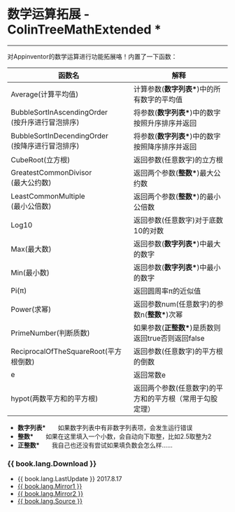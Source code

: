 # 数学运算拓展 - ColinTreeMathExtended *

---

对Appinventor的数学运算进行功能拓展咯！内置了一下函数：

| 函数名 | 解释 |
|---|---|
| Average(计算平均值) | 计算参数(**数字列表\***)中的所有数字的平均值 |
| BubbleSortInAscendingOrder<br>(按升序进行冒泡排序) | 将参数(**数字列表\***)中的数字按照升序排序并返回 |
| BubbleSortInDecendingOrder<br>(按降序进行冒泡排序) | 将参数(**数字列表\***)中的数字按照降序排序并返回 |
| CubeRoot(立方根) | 返回参数(任意数字)的立方根 |
| GreatestCommonDivisor<br>(最大公约数) | 返回两个参数(**整数\***)最大公约数 |
| LeastCommonMultiple<br>(最小公倍数) | 返回两个参数(**整数\***)的最小公倍数 |
| Log10 | 返回参数(任意数字)对于底数10的对数 |
| Max(最大数) | 返回参数(**数字列表\***)中最大的数字 |
| Min(最小数) | 返回参数(**数字列表\***)中最小的数字 |
| Pi(π) | 返回圆周率π的近似值 |
| Power(求幂) | 返回参数num(任意数字)的参数n(**整数\***)次幂 |
| PrimeNumber(判断质数) | 如果参数(**正整数\***)是质数则返回true否则返回false |
| ReciprocalOfTheSquareRoot(平方根倒数) | 返回参数(任意数字)的平方根的倒数 |
| e | 返回常数e |
| hypot(两数平方和的平方根) | 返回两个参数(任意数字)的平方和的平方根（常用于勾股定理） |

* **数字列表\***  如果数字列表中有非数字列表项，会发生运行错误
* **整数\***  如果在这里填入一个小数，会自动向下取整，比如2.5取整为2
* **正整数\***  我自己也还没有尝试如果填负数会怎么样……

### {{ book.lang.Download }}
* {{ book.lang.LastUpdate }} 2017.8.17
* <a href="/aix/cn.colintree.aix.ColinTreeMathExtended.aix" target="_blank">{{ book.lang.Mirror1 }}</a>
* [{{ book.lang.Mirror2 }}](https://raw.githubusercontent.com/OpenSourceAIX/ColinTreeMathExtended/master/cn.colintree.aix.ColinTreeMathExtended.aix)
* [{{ book.lang.Source }}](https://github.com/OpenSourceAIX/ColinTreeMathExtended)